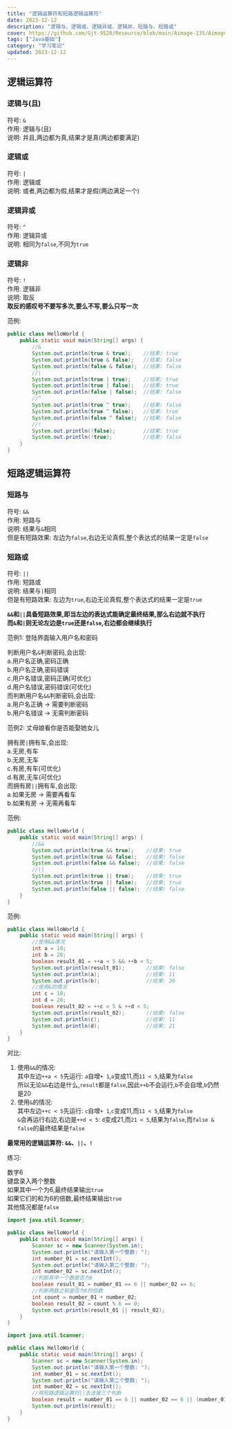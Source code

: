 ```yaml
---
title: "逻辑运算符和短路逻辑运算符"
date: 2023-12-12
description: "逻辑与、逻辑或、逻辑异或、逻辑非、短路与、短路或"
cover: https://github.com/Gjt-9520/Resource/blob/main/Aimage-135/Aimage33.jpg?raw=true
tags: ["Java基础"]
category: "学习笔记"
updated: 2023-12-12
---
```


## 逻辑运算符

### 逻辑与(且)

符号: `&`  
作用: 逻辑与(且)  
说明: 并且,两边都为真,结果才是真(两边都要满足)   

### 逻辑或

符号: `|`  
作用: 逻辑或  
说明: 或者,两边都为假,结果才是假(两边满足一个)  

### 逻辑异或

符号: `^`  
作用: 逻辑异或  
说明: 相同为`false`,不同为`true`  

### 逻辑非

符号: `!`  
作用: 逻辑非  
说明: 取反  
**取反的感叹号不要写多次,要么不写,要么只写一次**  

范例: 

```java
public class HelloWorld {
    public static void main(String[] args) {
        //&
        System.out.println(true & true);    //结果: true
        System.out.println(true & false);   //结果: false
        System.out.println(false & false);  //结果: false
        //|
        System.out.println(true | true);    //结果: true
        System.out.println(true | false);   //结果: true
        System.out.println(false | false);  //结果: false
        //^
        System.out.println(true ^ true);    //结果: false
        System.out.println(true ^ false);   //结果: true
        System.out.println(false ^ false);  //结果: false
        //!
        System.out.println(!false);         //结果: true
        System.out.println(!true);          //结果: false
    }
}
```

## 短路逻辑运算符

### 短路与  

符号: `&&`  
作用: 短路与  
说明: 结果与`&`相同  
但是有短路效果: 左边为`false`,右边无论真假,整个表达式的结果一定是`false`  

### 短路或
 
符号: `||`  
作用: 短路或  
说明: 结果与`|`相同  
但是有短路效果: 左边为`true`,右边无论真假,整个表达式的结果一定是`true`  

**`&&`和`||`具备短路效果,即当左边的表达式能确定最终结果,那么右边就不执行**  
**而`&`和`|`则无论左边是`true`还是`false`,右边都会继续执行**  

范例1: 登陆界面输入用户名和密码  

判断用户名`&`判断密码,会出现:   
a.用户名正确,密码正确  
b.用户名正确,密码错误  
c.用户名错误,密码正确(可优化)  
d.用户名错误,密码错误(可优化)  
而判断用户名`&&`判断密码,会出现:   
a.用户名正确 -> 需要判断密码  
b.用户名错误 -> 无需判断密码  

范例2: 丈母娘看你是否能娶她女儿   

拥有房`|`拥有车,会出现:   
a.无房,有车   
b.无房,无车  
c.有房,有车(可优化)  
d.有房,无车(可优化)   
而拥有房`||`拥有车,会出现:   
a.如果无房 -> 需要再看车  
b.如果有房 -> 无需再看车   
  
范例: 

```java
public class HelloWorld {
    public static void main(String[] args) {
        //&&
        System.out.println(true && true);    //结果: true
        System.out.println(true && false);   //结果: false
        System.out.println(false && false);  //结果: false
        //||
        System.out.println(true || true);    //结果: true
        System.out.println(true || false);   //结果: true
        System.out.println(false || false);  //结果: false
    }
}
```

范例: 

```java
public class HelloWorld {
    public static void main(String[] args) {
        //使用&&情况
        int a = 10;
        int b = 20;
        boolean result_01 = ++a < 5 && ++b < 5;
        System.out.println(result_01);       //结果: false
        System.out.println(a);               //结果: 11
        System.out.println(b);               //结果: 20
        //使用&的情况
        int c = 10;
        int d = 20;
        boolean result_02 = ++c < 5 & ++d < 5;
        System.out.println(result_02);       //结果: false
        System.out.println(c);               //结果: 11
        System.out.println(d);               //结果: 21
    }
}
```

对比: 
1. 使用`&&`的情况:   
其中左边`++a < 5`先运行: `a`自增`+ 1`,`a`变成11,而`11 < 5`,结果为`false`  
所以无论`&&`右边是什么,`result`都是`false`,因此`++b`不会运行,`b`不会自增,`b`仍然是20  
2. 使用`&`的情况:   
其中左边`++c < 5`先运行: `c`自增`+ 1`,`c`变成11,而`11 < 5`,结果为`false`  
`&`会再运行右边,右边是`++d < 5`: `d`变成21,而`21 < 5`,结果为`false`,而`false & false`的最终结果是`false`  

**最常用的逻辑运算符: `&&`、`||`、`!`**  

练习: 

数字6  
键盘录入两个整数  
如果其中一个为6,最终结果输出`true`  
如果它们的和为6的倍数,最终结果输出`true`  
其他情况都是`false`  

```java
import java.util.Scanner;

public class HelloWorld {
    public static void main(String[] args) {
        Scanner sc = new Scanner(System.in);
        System.out.println("请输入第一个整数: ");
        int number_01 = sc.nextInt();
        System.out.println("请输入第二个整数: ");
        int number_02 = sc.nextInt();
        //判断其中一个数是否为6
        boolean result_01 = number_01 == 6 || number_02 == 6;
        //判断两数之和是否为6的倍数
        int count = number_01 + number_02;
        boolean result_02 = count % 6 == 0;
        System.out.println(result_01 || result_02);
    }
}
```

```java
import java.util.Scanner;

public class HelloWorld {
    public static void main(String[] args) {
        Scanner sc = new Scanner(System.in);
        System.out.println("请输入第一个整数: ");
        int number_01 = sc.nextInt();
        System.out.println("请输入第二个整数: ");
        int number_02 = sc.nextInt();
        //用短路逻辑运算符||去连接三个判断
        boolean result = number_01 == 6 || number_02 == 6 || (number_01 + number_02) % 6 == 0;
        System.out.println(result);
    }
}
```